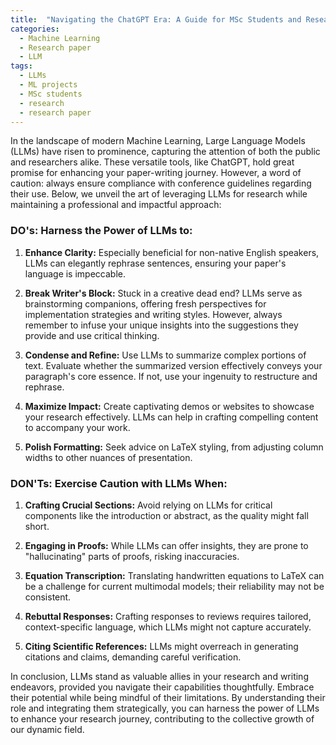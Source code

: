 ```yaml
---
title:  "Navigating the ChatGPT Era: A Guide for MSc Students and Researchers in ML Paper Writing"
categories:
  - Machine Learning
  - Research paper
  - LLM
tags:
  - LLMs
  - ML projects
  - MSc students
  - research
  - research paper
---
```


In the landscape of modern Machine Learning, Large Language Models (LLMs) have risen to prominence, capturing the attention of both the public and researchers alike. These versatile tools, like ChatGPT, hold great promise for enhancing your paper-writing journey. However, a word of caution: always ensure compliance with conference guidelines regarding their use. Below, we unveil the art of leveraging LLMs for research while maintaining a professional and impactful approach:

### DO's: Harness the Power of LLMs to:

1. **Enhance Clarity:** Especially beneficial for non-native English speakers, LLMs can elegantly rephrase sentences, ensuring your paper's language is impeccable.

2. **Break Writer's Block:** Stuck in a creative dead end? LLMs serve as brainstorming companions, offering fresh perspectives for implementation strategies and writing styles. However, always remember to infuse your unique insights into the suggestions they provide and use critical thinking.

3. **Condense and Refine:** Use LLMs to summarize complex portions of text. Evaluate whether the summarized version effectively conveys your paragraph's core essence. If not, use your ingenuity to restructure and rephrase.

4. **Maximize Impact:** Create captivating demos or websites to showcase your research effectively. LLMs can help in crafting compelling content to accompany your work.

5. **Polish Formatting:** Seek advice on LaTeX styling, from adjusting column widths to other nuances of presentation.


### DON'Ts: Exercise Caution with LLMs When:

1. **Crafting Crucial Sections:** Avoid relying on LLMs for critical components like the introduction or abstract, as the quality might fall short.

2. **Engaging in Proofs:** While LLMs can offer insights, they are prone to "hallucinating" parts of proofs, risking inaccuracies.

3. **Equation Transcription:** Translating handwritten equations to LaTeX can be a challenge for current multimodal models; their reliability may not be consistent.

4. **Rebuttal Responses:** Crafting responses to reviews requires tailored, context-specific language, which LLMs might not capture accurately.

5. **Citing Scientific References:** LLMs might overreach in generating citations and claims, demanding careful verification.

In conclusion, LLMs stand as valuable allies in your research and writing endeavors, provided you navigate their capabilities thoughtfully. Embrace their potential while being mindful of their limitations. By understanding their role and integrating them strategically, you can harness the power of LLMs to enhance your research journey, contributing to the collective growth of our dynamic field.